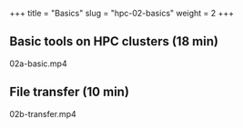 +++
title = "Basics"
slug = "hpc-02-basics"
weight = 2
+++

## Basic tools on HPC clusters (18 min)

02a-basic.mp4

## File transfer (10 min)

02b-transfer.mp4
